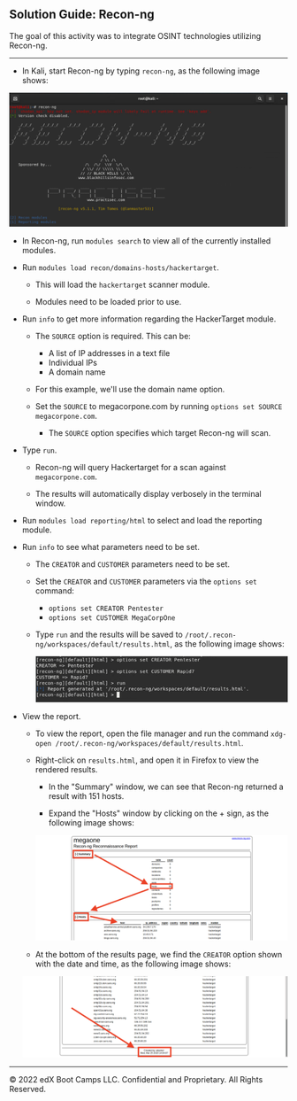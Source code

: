 ## Solution Guide: Recon-ng

The goal of this activity was to integrate OSINT technologies utilizing Recon-ng.

---

 
- In Kali, start Recon-ng by typing `recon-ng`, as the following image shows:
 
![Recon-NG](../Images/RECON-NG.png)
 
- In Recon-ng, run `modules search` to view all of the currently installed modules.

- Run `modules load recon/domains-hosts/hackertarget`.
 
   - This will load the `hackertarget` scanner module.
 
   - Modules need to be loaded prior to use.   
  
- Run `info` to get more information regarding the HackerTarget module.
 
   - The `SOURCE` option is required. This can be:
 
     - A list of IP addresses in a text file
     - Individual IPs
     - A domain name
    
   - For this example, we'll use the domain name option.
 
   - Set the `SOURCE` to megacorpone.com by running `options set SOURCE megacorpone.com`.
 
      - The `SOURCE` option specifies which target Recon-ng will scan.
 
- Type `run`.
 
   - Recon-ng will query Hackertarget for a scan against `megacorpone.com`.
 
   - The results will automatically display verbosely in the terminal window.

- Run `modules load reporting/html` to select and load the reporting module.
 
- Run `info` to see what parameters need to be set.
 
   - The `CREATOR` and `CUSTOMER` parameters need to be set.
 
   - Set the `CREATOR` and `CUSTOMER` parameters via the `options set` command:

      - `options set CREATOR Pentester` 
      - `options set CUSTOMER MegaCorpOne` 
 
   - Type `run` and the results will be saved to `/root/.recon-ng/workspaces/default/results.html`, as the following image shows:
 
     ![Options Set Run](../Images/OPTIONS_SET.png) 
- View the report.
 
    - To view the report, open the file manager and run the command `xdg-open /root/.recon-ng/workspaces/default/results.html`.
   
    - Right-click on `results.html`, and open it in Firefox to view the rendered results.

       - In the "Summary" window, we can see that Recon-ng returned a result with 151 hosts.
      
       - Expand the "Hosts" window by clicking on the + sign, as the following image shows:

       ![Report](../Images/REPORT.png) 
      
    - At the bottom of the results page, we find the `CREATOR` option shown with the date and time, as the following image shows:
   
    ![Report Creator](../Images/REPORT_BOTTOM.png) 
   
   
---
© 2022 edX Boot Camps LLC. Confidential and Proprietary. All Rights Reserved.
 
